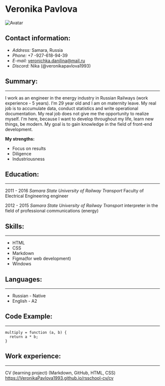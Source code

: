 # Veronika Pavlova
![Avatar](/rsschool-cv/Avatar.jpg) 
## Contact information:
* _Address:_ Samara, Russia
*  _Phone:_ +7 -927-618-94-39
* _E-mail:_ veronichka.danilina@mail.ru
* _Discord:_ Nika (@veronikapavlova1993)
## Summary:
___
 I work as an engineer in the energy industry in Russian Railways (work experience - 5 years). I'm 29 year old and  I am on maternity leave. My real job is to accumulate data, conduct statistics and write operational documentation. My real job does not give me the opportunity to realize myself.  I'm here, because I want to develop throughout my life, learn new things, be modern. My goal is to gain knowledge in the field of front-end development.

**My strengths:**
 - Focus on results
 - Diligence
- Industriousness
## Education:
___
 2011 - 2016 _Samara State University of Railway Transport_
                        Faculty of Electrical Engineering
                         engineer


2012 - 2015 *Samara State University of Railway Transport*
                       interpreter in the field of professional communications (energy)
## Skills:
___
* HTML
* CSS 
*  Markdown
* Figma(for web development)
* Windows
## Languages:
___
* Russian - Native
* English - A2 
## Code Example:
___
```
multiply = function (a, b) {
  return a * b;
}
```
## Work experience:
___
CV (learning project) (Markdown, GitHub, HTML, CSS)
https://VeronikaPavlova1993.github.io/rsschool-cv/cv
